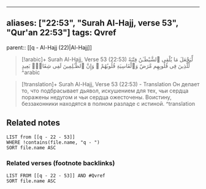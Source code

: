 
---
aliases: ["22:53", "Surah Al-Hajj, verse 53", "Qur'an 22:53"]
tags: Qvref
---

parent:: [[q - Al-Hajj (22)|Al-Hajj]]

> [!arabic]+ Surah Al-Hajj, Verse 53 (22:53)
> <span class="quran-arabic">لِّيَجْعَلَ مَا يُلْقِى ٱلشَّيْطَـٰنُ فِتْنَةً لِّلَّذِينَ فِى قُلُوبِهِم مَّرَضٌ وَٱلْقَاسِيَةِ قُلُوبُهُمْ ۗ وَإِنَّ ٱلظَّـٰلِمِينَ لَفِى شِقَاقٍۭ بَعِيدٍ</span>
^arabic

> [!translation]+ Surah Al-Hajj, Verse 53 (22:53) - Translation
> Он делает то, что подбрасывает дьявол, искушением для тех, чьи сердца поражены недугом и чьи сердца ожесточены. Воистину, беззаконники находятся в полном разладе с истиной.
^translation



## Related notes
```dataview
LIST from [[q - 22 - 53]]
WHERE !contains(file.name, "q - ")
SORT file.name ASC
```

### Related verses (footnote backlinks)
```dataview
LIST FROM [[q - 22 - 53]] AND #Qvref
SORT file.name ASC
```

